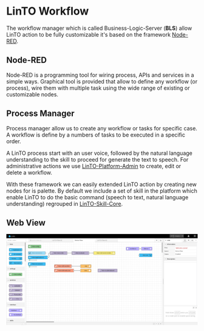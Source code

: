 
# LinTO Workflow
The workflow manager which is called Business-Logic-Server (**BLS**) allow LinTO action to be fully customizable it's based on the framework [Node-RED](https://nodered.org).

## Node-RED
Node-RED is a programming tool for wiring process, APIs and services in a simple ways.
Graphical tool is provided that allow to define any workflow (or process), wire them with multiple task using the wide range of existing or customizable nodes.

## Process Manager
Process manager allow us to create any workflow or tasks for specific case. A workflow is define by a numbers of tasks to be executed in a specific order.

A LinTO process start with an user voice, followed by the natural language understanding to the skill to proceed for generate the text to speech. For administrative actions we use [LinTO-Platform-Admin](https://github.com/linto-ai/linto-platform-admin) to create, edit or delete a workflow.

With these framework we can easily extended LinTO action by creating new nodes for is palette. By default we include a set of skill in the platform which enable LinTO to do the basic command (speech to text, natural language understanding) regrouped in [LinTO-Skill-Core](https://github.com/linto-ai/linto-skills-core).

## Web View
<p align="center">
  <img src="../_media/skill/nodered/red_ui.png" alt="red_ui"/>
</p>
